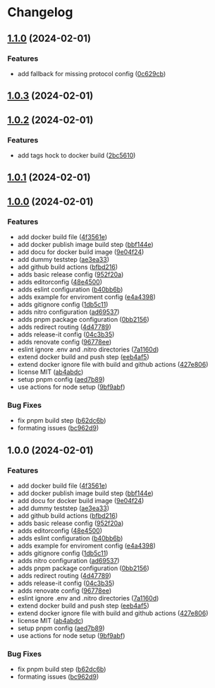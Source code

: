 # Changelog

## [1.1.0](https://github.com/piscis/nitro-web-redirect/compare/v1.0.3...v1.1.0) (2024-02-01)


### Features

* add fallback for missing protocol config ([0c629cb](https://github.com/piscis/nitro-web-redirect/commit/0c629cb73e8f81b64bfee33281620b7f1018a684))

## [1.0.3](https://github.com/piscis/nitro-web-redirect/compare/v1.0.2...v1.0.3) (2024-02-01)

## [1.0.2](https://github.com/piscis/nitro-web-redirect/compare/v1.0.1...v1.0.2) (2024-02-01)


### Features

* add tags hock to docker build ([2bc5610](https://github.com/piscis/nitro-web-redirect/commit/2bc5610d4cd7b5f4807ce2b5cf1f1e82ce43e3f2))

## [1.0.1](https://github.com/piscis/nitro-web-redirect/compare/1.0.0...v1.0.1) (2024-02-01)

## [1.0.0](https://github.com/piscis/nitro-web-redirect/compare/1db5c11b298707ffabfd175d4a38374d96333675...1.0.0) (2024-02-01)


### Features

* add docker build file ([4f3561e](https://github.com/piscis/nitro-web-redirect/commit/4f3561e9df50ee82a864173ea2d932d7e4c5d83a))
* add docker publish image build step ([bbf144e](https://github.com/piscis/nitro-web-redirect/commit/bbf144e5b7df604d3ab749b7cafb2672bb5c9f21))
* add docu for docker build image ([9e04f24](https://github.com/piscis/nitro-web-redirect/commit/9e04f2496e5292c7ad57dbc112653bd8975b84b0))
* add dummy teststep ([ae3ea33](https://github.com/piscis/nitro-web-redirect/commit/ae3ea33387eb6477047077e3b7c698ff2e1fa9c2))
* add github build actions ([bfbd216](https://github.com/piscis/nitro-web-redirect/commit/bfbd21692b7a8dd8c28188d0dc95789fa768a28e))
* adds basic release config ([952f20a](https://github.com/piscis/nitro-web-redirect/commit/952f20a4cc7c553fd6294afcf5cc2f66e92b1f3a))
* adds editorconfig ([48e4500](https://github.com/piscis/nitro-web-redirect/commit/48e4500996ee15cd163ed6f815a842a2c9f64212))
* adds eslint configuration ([b40bb6b](https://github.com/piscis/nitro-web-redirect/commit/b40bb6b2178b550e6b0cc7964b7710d5006e88c0))
* adds example for enviroment config ([e4a4398](https://github.com/piscis/nitro-web-redirect/commit/e4a43984dd8e39121697b50905d148521e6315b4))
* adds gitignore config ([1db5c11](https://github.com/piscis/nitro-web-redirect/commit/1db5c11b298707ffabfd175d4a38374d96333675))
* adds nitro configuration ([ad69537](https://github.com/piscis/nitro-web-redirect/commit/ad695370b5f6a5db36f74931e75c958db21a1a0d))
* adds pnpm package configuration ([0bb2156](https://github.com/piscis/nitro-web-redirect/commit/0bb2156e813c99855afb4945101db13b897afdaf))
* adds redirect routing ([4d47789](https://github.com/piscis/nitro-web-redirect/commit/4d477893cab0f1defc74562d462c0be4d21203b3))
* adds release-it config ([04c3b35](https://github.com/piscis/nitro-web-redirect/commit/04c3b35c458694be43f748fc337fb37f3b857e01))
* adds renovate config ([96778ee](https://github.com/piscis/nitro-web-redirect/commit/96778eed5decaf290a551fa2d097ec88d5d98333))
* eslint ignore .env and .nitro directories ([7a1160d](https://github.com/piscis/nitro-web-redirect/commit/7a1160d9ac907462203eb84dbf8894b3fb3c9de1))
* extend docker build and push step ([eeb4af5](https://github.com/piscis/nitro-web-redirect/commit/eeb4af55981e8b3a52f75d19ff70760789ad43e3))
* extend docker ignore file with build and github actions ([427e806](https://github.com/piscis/nitro-web-redirect/commit/427e806f559c6301e3487fb78203b6faf967eb45))
* license MIT ([ab4abdc](https://github.com/piscis/nitro-web-redirect/commit/ab4abdc0e510c2ce1cb0f9b6096a5c503884e1b4))
* setup pnpm config ([aed7b89](https://github.com/piscis/nitro-web-redirect/commit/aed7b898be1d7ea0323ea7796e5b1f4f507268e3))
* use actions for node setup ([9bf9abf](https://github.com/piscis/nitro-web-redirect/commit/9bf9abf74aa3cd63902d009852fcd991b71ab585))


### Bug Fixes

* fix pnpm build step ([b62dc6b](https://github.com/piscis/nitro-web-redirect/commit/b62dc6bd1f1e3db47523a14b438585e94f167730))
* formating issues ([bc962d9](https://github.com/piscis/nitro-web-redirect/commit/bc962d958766cabedbf8dcc498abbec1d75236a0))

## 1.0.0 (2024-02-01)


### Features

* add docker build file ([4f3561e](https://github.com/piscis/nitro-web-redirect/commit/4f3561e9df50ee82a864173ea2d932d7e4c5d83a))
* add docker publish image build step ([bbf144e](https://github.com/piscis/nitro-web-redirect/commit/bbf144e5b7df604d3ab749b7cafb2672bb5c9f21))
* add docu for docker build image ([9e04f24](https://github.com/piscis/nitro-web-redirect/commit/9e04f2496e5292c7ad57dbc112653bd8975b84b0))
* add dummy teststep ([ae3ea33](https://github.com/piscis/nitro-web-redirect/commit/ae3ea33387eb6477047077e3b7c698ff2e1fa9c2))
* add github build actions ([bfbd216](https://github.com/piscis/nitro-web-redirect/commit/bfbd21692b7a8dd8c28188d0dc95789fa768a28e))
* adds basic release config ([952f20a](https://github.com/piscis/nitro-web-redirect/commit/952f20a4cc7c553fd6294afcf5cc2f66e92b1f3a))
* adds editorconfig ([48e4500](https://github.com/piscis/nitro-web-redirect/commit/48e4500996ee15cd163ed6f815a842a2c9f64212))
* adds eslint configuration ([b40bb6b](https://github.com/piscis/nitro-web-redirect/commit/b40bb6b2178b550e6b0cc7964b7710d5006e88c0))
* adds example for enviroment config ([e4a4398](https://github.com/piscis/nitro-web-redirect/commit/e4a43984dd8e39121697b50905d148521e6315b4))
* adds gitignore config ([1db5c11](https://github.com/piscis/nitro-web-redirect/commit/1db5c11b298707ffabfd175d4a38374d96333675))
* adds nitro configuration ([ad69537](https://github.com/piscis/nitro-web-redirect/commit/ad695370b5f6a5db36f74931e75c958db21a1a0d))
* adds pnpm package configuration ([0bb2156](https://github.com/piscis/nitro-web-redirect/commit/0bb2156e813c99855afb4945101db13b897afdaf))
* adds redirect routing ([4d47789](https://github.com/piscis/nitro-web-redirect/commit/4d477893cab0f1defc74562d462c0be4d21203b3))
* adds release-it config ([04c3b35](https://github.com/piscis/nitro-web-redirect/commit/04c3b35c458694be43f748fc337fb37f3b857e01))
* adds renovate config ([96778ee](https://github.com/piscis/nitro-web-redirect/commit/96778eed5decaf290a551fa2d097ec88d5d98333))
* eslint ignore .env and .nitro directories ([7a1160d](https://github.com/piscis/nitro-web-redirect/commit/7a1160d9ac907462203eb84dbf8894b3fb3c9de1))
* extend docker build and push step ([eeb4af5](https://github.com/piscis/nitro-web-redirect/commit/eeb4af55981e8b3a52f75d19ff70760789ad43e3))
* extend docker ignore file with build and github actions ([427e806](https://github.com/piscis/nitro-web-redirect/commit/427e806f559c6301e3487fb78203b6faf967eb45))
* license MIT ([ab4abdc](https://github.com/piscis/nitro-web-redirect/commit/ab4abdc0e510c2ce1cb0f9b6096a5c503884e1b4))
* setup pnpm config ([aed7b89](https://github.com/piscis/nitro-web-redirect/commit/aed7b898be1d7ea0323ea7796e5b1f4f507268e3))
* use actions for node setup ([9bf9abf](https://github.com/piscis/nitro-web-redirect/commit/9bf9abf74aa3cd63902d009852fcd991b71ab585))


### Bug Fixes

* fix pnpm build step ([b62dc6b](https://github.com/piscis/nitro-web-redirect/commit/b62dc6bd1f1e3db47523a14b438585e94f167730))
* formating issues ([bc962d9](https://github.com/piscis/nitro-web-redirect/commit/bc962d958766cabedbf8dcc498abbec1d75236a0))
